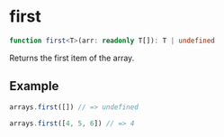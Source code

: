 # first

```ts
function first<T>(arr: readonly T[]): T | undefined
```

Returns the first item of the array.

## Example

```ts
arrays.first([]) // => undefined
```

```ts
arrays.first([4, 5, 6]) // => 4
```
